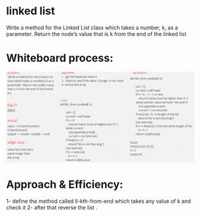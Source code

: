# linked list
 Write a method for the Linked List class which takes a number, k, as a parameter. Return the node’s value that is k from the end of the linked list

# Whiteboard process:
![](code7.png)


# Approach & Efficiency:
1-  define the method called ll-kth-from-end which takes any value of k and check it 
2-  after that reverse the list .

